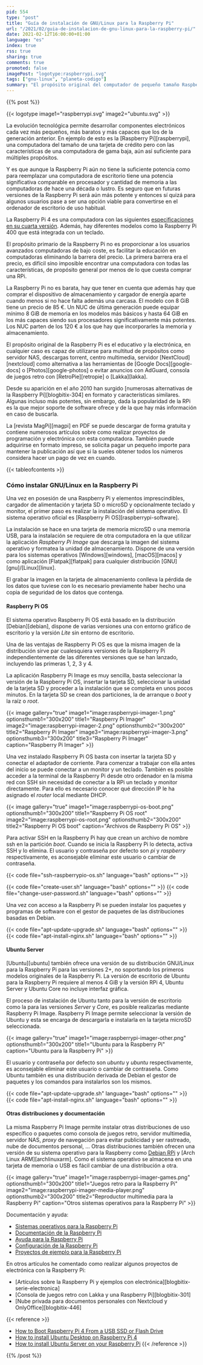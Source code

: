 ```yaml
---
pid: 554
type: "post"
title: "Guía de instalación de GNU/Linux para la Raspberry Pi"
url: "/2021/02/guia-de-instalacion-de-gnu-linux-para-la-raspberry-pi/"
date: 2021-02-12T16:00:00+01:00
language: "es"
index: true
rss: true
sharing: true
comments: true
promoted: false
imagePost: "logotype:raspberrypi.svg"
tags: ["gnu-linux", "planeta-codigo"]
summary: "El propósito original del computador de pequeño tamaño Raspberry Pi es el educativo y aprendizaje de progamación e introducción a la  electrónica, sin embargo, debido a su bajo coste y ser una computador de propósito general es utilizado con otros múltiples propósitos. El primer paso para empezar a usar una Raspberry Pi es instalarle un sistema operativo, dos opciones son el ofrecido por la fundación de la Raspberry Pi o la versión ofrecida por Ubuntu."
---
```


{{% post %}}

{{< logotype image1="raspberrypi.svg" image2="ubuntu.svg" >}}

La evolución tecnológica permite desarrollar componentes electrónicos cada vez más pequeños, más baratos y más capaces que los de la generación anterior. En ejemplo de esto es la [Raspberry Pi][raspberrypi], una computadora del tamaño de una tarjeta de crédito pero con las características de una computadora de gama baja, aún así suficiente para múltiples propósitos.

Y es que aunque la Raspberry Pi aún no tiene la suficiente potencia como para reemplazar una computadora de escritorio tiene una potencia significativa comparable en procesador y cantidad de memoria a las computadoras de hace una década o lustro. Es seguro que en futuras versiones de la Raspberry Pi será aún más potente y entonces sí quizá para algunos usuarios pase a ser una opción viable para convertirse en el ordenador de escritorio de uso habitual.

La Raspberry Pi 4 es una computadora con las siguientes [especificaciones en su cuarta versión](https://www.raspberrypi.org/products/raspberry-pi-4-model-b/specifications/). Además, hay diferentes modelos como la Raspberry Pi 400 que está integrada con un teclado.

El propósito primario de la Raspberry Pi no es proporcionar a los usuarios avanzados computadoras de bajo coste, es facilitar la educación en computadoras eliminando la barrera del precio. La primera barrera era el precio, es difícil sino imposible encontrar una computadora con todas las características, de propósito general por menos de lo que cuesta comprar una RPi.

La Raspberry Pi no es barata, hay que tener en cuenta que además hay que comprar el dispositivo de almacenamiento y cargador de energía aparte cuando menos si no hace falta además una carcasa. El modelo con 8 GiB tiene un precio de 85 €. Un NUC de última generación puede equipar mínimo 8 GiB de memoria en los modelos más básicos y hasta 64 GiB en los más capaces siendo sus procesadores significativamente más potentes. Los NUC parten de los 120 € a los que hay que incorporarles la memoria y almacenamiento.

El propósito original de la Raspberry Pi es el educativo y la electrónica, en cualquier caso es capaz de utilizarse para multitud de propósitos como servidor NAS, descargas torrent, centro multimedia, servidor [NextCloud][nextcloud] como alternativa a las herramientas de [Google Docs][google-docs] o [Photos][google-photos] o evitar anuncios con AdGuard, consola de juegos retro con [RetroPie][retropie] o [Lakka][lakka].

Desde su aparición en el año 2010 han surgido [numerosas alternativas de la Raspberry Pi][blogbitix-304] en formato y características similares. Algunas incluso más potentes, sin embargo, dada la popularidad de la RPi es la que mejor soporte de software ofrece y de la que hay más información en caso de buscarla.

La [revista MagPi][magpi] en PDF se puede descargar de forma gratuita y contiene numerosos artículos sobre como realizar proyectos de programación y electrónica con esta computadora. También puede adquirirse en formato impreso, se solicita pagar un pequeño importe  para mantener la publicación así que si la sueles obtener todos los números considera hacer un pago de vez en cuando.

{{< tableofcontents >}}

### Cómo instalar GNU/Linux en la Raspberry Pi

Una vez en posesión de una Raspberry Pi y elementos imprescindibles, cargador de alimentación y tarjeta SD o microSD y opcionalmente teclado y monitor, el primer paso es realizar la instalación del sistema operativo. El sistema operativo oficial es [Raspberry Pi OS][raspberrypi-software].

La instalación se hace en una tarjeta de memoria microSD o una memoria USB, para la instalación se requiere de otra computadora en la que utilizar la aplicación _Raspberry Pi Image_ que descarga la imagen del sistema operativo y formatea la unidad de almacenamiento. Dispone de una versión para los sistemas operativos [Windows][windows], [macOS][macos] y como aplicación [Flatpak][flatpak] para cualquier distribución [GNU][gnu]/[Linux][linux].

El grabar la imagen en la tarjeta de almacenamiento conlleva la pérdida de los datos que tuviese con lo es necesario previamente haber hecho una copia de seguridad de los datos que contenga.

#### Raspberry Pi OS

El sistema operativo Raspberry Pi OS está basado en la distribución [Debian][debian], dispone de varias versiones una con entorno gráfico de escritorio y la versión _Lite_ sin entorno de escritorio.

Una de las ventajas de Raspberry Pi OS es que la misma imagen de la distribución sirve par cualesquiera versiones de la Raspberry Pi independientemente de las diferentes versiones que se han lanzado, incluyendo las primeras 1, 2, 3 y 4.

La aplicación Raspberry Pi Image es muy sencilla, basta seleccionar la versión de la Raspberry Pi OS, insertar la tarjeta SD, seleccionar la unidad de la tarjeta SD y proceder a la instalación que se completa en unos pocos minutos. En la tarjeta SD se crean dos particiones, la de arranque o _boot_ y la raíz o _root_.

{{< image
    gallery="true"
    image1="image:raspberrypi-imager-1.png" optionsthumb1="300x200" title1="Raspberry Pi Imager"
    image2="image:raspberrypi-imager-2.png" optionsthumb2="300x200" title2="Raspberry Pi Imager"
    image3="image:raspberrypi-imager-3.png" optionsthumb3="300x200" title3="Raspberry Pi Imager"
    caption="Raspberry Pi Imager" >}}

Una vez instalado Raspberry Pi OS basta con insertar la tarjeta SD y conectar el adaptador de corriente. Para comenzar a trabajar con ella antes del inicio se puede conectar a un monitor y un teclado. También es posible acceder a la terminal de la Raspberry Pi desde otro ordenador en la misma red con SSH sin necesidad de conectar a la RPi un teclado y monitor directamente. Para ello es necesario conocer qué dirección IP le ha asignado el _router_ local mediante DHCP.

{{< image
    gallery="true"
    image1="image:raspberrypi-os-boot.png" optionsthumb1="300x200" title1="Raspberry Pi OS root"
    image2="image:raspberrypi-os-root.png" optionsthumb2="300x200" title2="Raspberry Pi OS boot"
    caption="Archivos de Raspberry Pi OS" >}}

Para activar SSH en la Raspberry Pi hay que crean un archivo de nombre ssh en la partición _boot_. Cuando se inicia la Raspberry Pi lo detecta, activa SSH y lo elimina. El usuario y contraseña por defecto son _pi_ y _raspberry_ respectivamente, es aconsejable eliminar este usuario o cambiar de contraseña.

{{< code file="ssh-raspberrypio-os.sh" language="bash" options="" >}}

{{< code file="create-user.sh" language="bash" options="" >}}
{{< code file="change-user-password.sh" language="bash" options="" >}}

Una vez con acceso a la Raspberry Pi se pueden instalar los paquetes y programas de software con el gestor de paquetes de las distribuciones basadas en Debian.

{{< code file="apt-update-upgrade.sh" language="bash" options="" >}}
{{< code file="apt-install-nginx.sh" language="bash" options="" >}}

#### Ubuntu Server

[Ubuntu][ubuntu] también ofrece una versión de su distribución GNU/Linux para la Raspberry Pi para las versiones 2+, no soportando los primeros modelos originales de la Raspberry Pi. La versión de escritorio de Ubuntu para la Raspberry Pi requiere al menos 4 GiB y la versión RPi 4, Ubuntu Server y Ubuntu Core no incluye interfaz gráfica.

El proceso de instalación de Ubuntu tanto para la versión de escritorio como la para las versiones _Server_ y _Core_, es posible realizarlas mediante Raspberry Pi Image. Raspberry Pi Image permite seleccionar la versión de Ubuntu y esta se encarga de descargarla e instalarla en la tarjeta microSD seleccionada.

{{< image
    gallery="true"
    image1="image:raspberrypi-imager-other.png" optionsthumb1="300x200" title1="Ubuntu para la Raspberry Pi"
    caption="Ubuntu para la Raspberry Pi" >}}

El usuario y contraseña por defecto son _ubuntu_ y _ubuntu_ respectivamente, es aconsejable eliminar este usuario o cambiar de contraseña. Como Ubuntu también es una distribución derivada de Debian el gestor de paquetes y los comandos para instalarlos son los mismos.

{{< code file="apt-update-upgrade.sh" language="bash" options="" >}}
{{< code file="apt-install-nginx.sh" language="bash" options="" >}}

#### Otras distribuciones y documentación

La misma Raspberry Pi Image permite instalar otras distribuciones de uso específico o paquetes como consola de juegos retro, servidor multimedia, servidor NAS, _proxy_ de navegación para evitar publicidad y ser rastreado, nube de documentos personal, ... Otras distribuciones también ofrecen una versión de su sistema operativo para la Raspberry como [Debian RPi](https://wiki.debian.org/RaspberryPi) y [Arch Linux ARM][archlinuxarm]. Como el sistema operativo se almacena en una tarjeta de memoria o USB es fácil cambiar de una distribución a otra.

{{< image
    gallery="true"
    image1="image:raspberrypi-imager-games.png" optionsthumb1="300x200" title1="Juegos retro para la Raspberry Pi"
    image2="image:raspberrypi-imager-media-player.png" optionsthumb2="300x200" title2="Reproductor multimedia para la Raspberry Pi"
    caption="Otros sistemas operativos para la Raspberry Pi" >}}

Documentación y ayuda:

* [Sistemas operativos para la Raspberry Pi](https://www.raspberrypi.org/software/operating-systems/)
* [Documentación de la Raspberry Pi](https://www.raspberrypi.org/documentation/)
* [Ayuda para la Raspberry Pi](https://www.raspberrypi.org/help/)
* [Configuración de la Raspberry Pi](https://projects.raspberrypi.org/en/projects/raspberry-pi-setting-up)
* [Proyectos de ejemplo para la Raspberry Pi](https://projects.raspberrypi.org/en/projects)

En otros artículos he comentado como realizar algunos proyectos de electrónica con la Raspberry Pi:

* [Artículos sobre la Raspberry Pi y ejemplos con electrónica][blogbitix-serie-electronica]
* [Consola de juegos retro con Lakka y una Raspberry Pi][blogbitix-301]
* [Nube privada para documentos personales con Nextcloud y OnlyOffice][blogbitix-446]

{{< reference >}}
* [How to Boot Raspberry Pi 4 From a USB SSD or Flash Drive](https://www.tomshardware.com/how-to/boot-raspberry-pi-4-usb)
* [How to install Ubuntu Desktop on Raspberry Pi 4](https://ubuntu.com/tutorials/how-to-install-ubuntu-desktop-on-raspberry-pi-4#1-overview)
* [How to install Ubuntu Server on your Raspberry Pi](https://ubuntu.com/tutorials/how-to-install-ubuntu-on-your-raspberry-pi#1-overview)
{{< /reference >}}

{{% /post %}}
